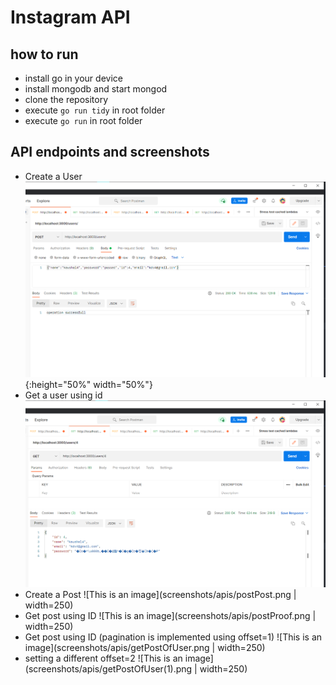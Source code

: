 # Instagram API

## how to run

- install go in your device
- install mongodb and start mongod
- clone the repository
- execute `go run tidy` in root folder
- execute `go run` in root folder

## API endpoints and screenshots

- Create a User
  ![This is an image](screenshots/apis/postUser.png){:height="50%" width="50%"}
- Get a user using id
  ![This is an image](screenshots/apis/postUserProof.png)
- Create a Post
  ![This is an image](screenshots/apis/postPost.png | width=250)
- Get post using ID
  ![This is an image](screenshots/apis/postProof.png | width=250)
- Get post using ID (pagination is implemented using offset=1)
  ![This is an image](screenshots/apis/getPostOfUser.png | width=250)
- setting a different offset=2
  ![This is an image](screenshots/apis/getPostOfUser(1).png | width=250)
